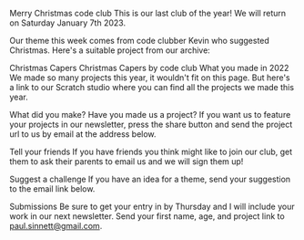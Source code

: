 Merry Christmas code club
This is our last club of the year! We will return on Saturday January 7th 2023.

Our theme this week comes from code clubber Kevin who suggested Christmas. Here's a suitable project from our archive:

Christmas Capers
Christmas Capers by code club
What you made in 2022
We made so many projects this year, it wouldn't fit on this page. But here's a link to our Scratch studio where you can find all the projects we made this year.

What did you make?
Have you made us a project? If you want us to feature your projects in our newsletter, press the share button and send the project url to us by email at the address below.

Tell your friends
If you have friends you think might like to join our club, get them to ask their parents to email us and we will sign them up!

Suggest a challenge
If you have an idea for a theme, send your suggestion to the email link below.

Submissions
Be sure to get your entry in by Thursday and I will include your work in our next newsletter. Send your first name, age, and project link to paul.sinnett@gmail.com.